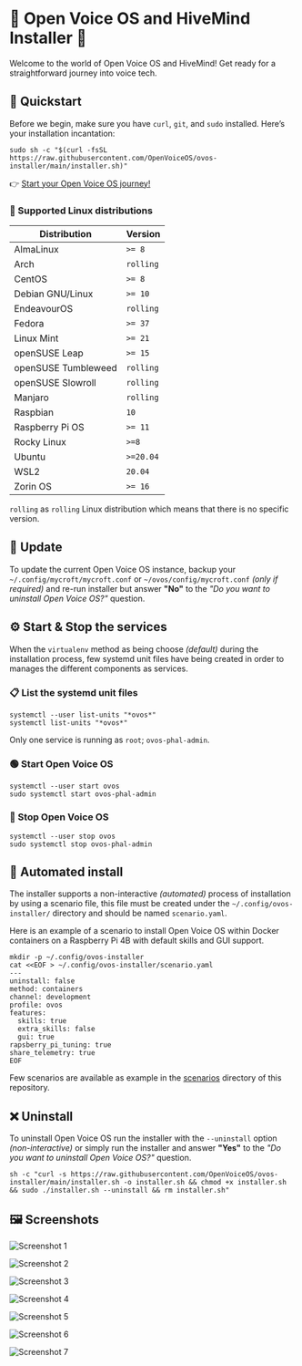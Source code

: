# 🎉 Open Voice OS and HiveMind Installer 🎉

Welcome to the world of Open Voice OS and HiveMind! Get ready for a straightforward journey into voice tech.

## 🚀 Quickstart

Before we begin, make sure you have `curl`, `git`, and `sudo` installed. Here’s your installation incantation:

```shell
sudo sh -c "$(curl -fsSL https://raw.githubusercontent.com/OpenVoiceOS/ovos-installer/main/installer.sh)"
```

👉 [Start your Open Voice OS journey!](https://community.openconversational.ai/t/howto-begin-your-open-voice-os-journey-with-the-ovos-installer/14900)

### 🐧 Supported Linux distributions

| Distribution        | Version   |
| ------------------- | --------- |
| AlmaLinux           | `>= 8`    |
| Arch                | `rolling` |
| CentOS              | `>= 8`    |
| Debian GNU/Linux    | `>= 10`   |
| EndeavourOS         | `rolling` |
| Fedora              | `>= 37`   |
| Linux Mint          | `>= 21`   |
| openSUSE Leap       | `>= 15`   |
| openSUSE Tumbleweed | `rolling` |
| openSUSE Slowroll   | `rolling` |
| Manjaro             | `rolling` |
| Raspbian            | `10`      |
| Raspberry Pi OS     | `>= 11`   |
| Rocky Linux         | `>=8`     |
| Ubuntu              | `>=20.04` |
| WSL2                | `20.04`   |
| Zorin OS            | `>= 16`   |

`rolling` as `rolling` Linux distribution which means that there is no specific version.

## 🔄 Update

To update the current Open Voice OS instance, backup your `~/.config/mycroft/mycroft.conf` or `~/ovos/config/mycroft.conf` _(only if required)_ and re-run installer but answer **"No"** to the _"Do you want to uninstall Open Voice OS?"_ question.

## ⚙️ Start & Stop the services

When the `virtualenv` method as being choose _(default)_ during the installation process, few systemd unit files have being created in order to manages the different components as services.

### 📋 List the systemd unit files

```shell
systemctl --user list-units "*ovos*"
systemctl list-units "*ovos*"
```

Only one service is running as `root`; `ovos-phal-admin`.

### 🟢 Start Open Voice OS

```shell
systemctl --user start ovos
sudo systemctl start ovos-phal-admin
```

### 🔴 Stop Open Voice OS

```shell
systemctl --user stop ovos
sudo systemctl stop ovos-phal-admin
```

## 🤖 Automated install

The installer supports a non-interactive _(automated)_ process of installation by using a scenario file, this file must be created under the `~/.config/ovos-installer/` directory and should be named `scenario.yaml`.

Here is an example of a scenario to install Open Voice OS within Docker containers on a Raspberry Pi 4B with default skills and GUI support.

```shell
mkdir -p ~/.config/ovos-installer
cat <<EOF > ~/.config/ovos-installer/scenario.yaml
---
uninstall: false
method: containers
channel: development
profile: ovos
features:
  skills: true
  extra_skills: false
  gui: true
rapsberry_pi_tuning: true
share_telemetry: true
EOF
```

Few scenarios are available as example in the [scenarios](https://github.com/OpenVoiceOS/ovos-installer/tree/main/scenarios) directory of this repository.

## ❌ Uninstall

To uninstall Open Voice OS run the installer with the `--uninstall` option _(non-interactive)_ or simply run the installer and answer **"Yes"** to the _"Do you want to uninstall Open Voice OS?"_ question.

```shell
sh -c "curl -s https://raw.githubusercontent.com/OpenVoiceOS/ovos-installer/main/installer.sh -o installer.sh && chmod +x installer.sh && sudo ./installer.sh --uninstall && rm installer.sh"
```

## 🖼️ Screenshots

![Screenshot 1](docs/images/screenshot_1.png)

![Screenshot 2](docs/images/screenshot_3.png)

![Screenshot 3](docs/images/screenshot_4.png)

![Screenshot 4](docs/images/screenshot_5.png)

![Screenshot 5](docs/images/screenshot_6.png)

![Screenshot 6](docs/images/screenshot_7.png)

![Screenshot 7](docs/images/screenshot_8.png)
